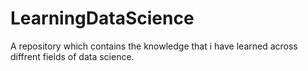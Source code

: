 # LearningDataScience
A repository which contains the knowledge that i have learned across diffrent fields of data science.
